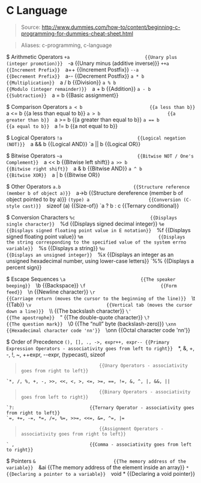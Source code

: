 # C Language

> Source: http://www.dummies.com/how-to/content/beginning-c-programming-for-dummies-cheat-sheet.html

> Aliases: c-programming, c-language

$ Arithmetic Operators
    `+a                            {{Unary plus (integer promotion)}} 
    `-a                            {{Unary minus (additive inverse)}} 
    `++a                           {{Increment Prefix}} 
    `a++                           {{Increment Postfix}} 
    `--a                           {{Decrement Prefix}} 
    `a--                           {{Decrement Postfix}} 
    `a * b                         {{Multiplication}} 
    `a / b                         {{Division}} 
    `a % b                         {{Modulo (integer remainder)}} 
    `a + b                         {{Addition}} 
    `a - b                         {{Subtraction}} 
    `a = b                         {{Basic assignment}} 

$ Comparison Operators
    `a < b                         {{a less than b}} 
    `a <= b                        {{a less than equal to b}} 
    `a > b                         {{a greater than b}} 
    `a >= b                        {{a greater than equal to b}} 
    `a == b                        {{a equal to b}} 
    `a != b                        {{a not equal to b}} 

$ Logical Operators
    `!a                            {{Logical negation (NOT)}} 
    `a && b                        {{Logical AND}} 
    `a || b                        {{Logical OR}} 

$ Bitwise Operators
    `~a                            {{Bitwise NOT / One's Complement}} 
    `a << b                        {{Bitwise left shift}} 
    `a >> b                        {{Bitwise right shift}} 
    `a & b                         {{Bitwise AND}} 
    `a ^ b                         {{Bitwise XOR}} 
    `a | b                         {{Bitwise OR}} 

$ Other Operators
    `a.b                           {{Structure reference (member b of object a)}} 
    `a->b                          {{Structure dereference (member b of object pointed to by a)}} 
    `(type) a                      {{Conversion (C-style cast)}} 
    `sizeof (a)                    {{Size-of}} 
    `a ? b : c                     {{Ternary conditional}} 

$ Conversion Characters
    `%c                            {{Displays single character}} 
    `%d                            {{Displays signed decimal integer}} 
    `%e                            {{Displays signed floating point value in E notation}} 
    `%f                            {{Displays signed floating point value}} 
    `%m                            {{Displays the string corresponding to the specified value of the system errno variable}} 
    `%s                            {{Displays a string}} 
    `%u                            {{Displays an unsigned integer}} 
    `%x                            {{Displays an integer as an unsigned hexadecimal number, using lower-case letters}} 
    `%%                            {{Displays a percent sign}} 

$ Escape Sequences
    `\a                            {{The speaker beeping}} 
    `\b                            {{Backspace}} 
    `\f                            {{Form feed}} 
    `\n                            {{Newline character}} 
    `\r                            {{Carriage return (moves the cursor to the beginning of the line)}} 
    `\t                            {{Tab}} 
    `\v                            {{Vertical tab (moves the cursor down a line)}} 
    `\\\                           {{The backslash character}} 
    `\'                            {{The apostrophe}} 
    `\"                            {{The double-quote character}} 
    `\?                            {{The question mark}} 
    `\0                            {{The “null” byte (backslash-zero)}} 
    `\xnn                          {{Hexadecimal character code 'nn'}} 
    `\onn                          {{Octal character code 'nn'}} 

$ Order of Precedence
    `(), [], ., ->, expr++, expr-- {{Primary Expression Operators - associativity goes from left to right}} 
    `*, &, +, -, !, ~, ++expr, --expr, (typecast), sizeof
>                                  {{Unary Operators - associativity goes from right to left}} 
    `*, /, %, +, -, >>, <<, <, >, <=, >=, ==, !=, &, ^, |, &&, ||
>                                  {{Binary Operators - associativity goes from left to right}} 
    `?:                            {{Ternary Operator - associativity goes from right to left}} 
    `=, +=, -=, *=, /=, %=, >>=, <<=, &=, ^=, |=
>                                  {{Assignment Operators - associativity goes from right to left}} 
    ` ,                            {{Comma - associativity goes from left to right}} 

$ Pointers
    `&                             {{The memory address of the variable}} 
    `&ai                           {{The memory address of the element inside an array}} 
    `*                             {{Declaring a pointer to a variable}} 
    `void *                        {{Declaring a void pointer}} 


